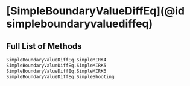 # [SimpleBoundaryValueDiffEq](@id simpleboundaryvaluediffeq)

## Full List of Methods

```julia
SimpleBoundaryValueDiffEq.SimpleMIRK4
SimpleBoundaryValueDiffEq.SimpleMIRK5
SimpleBoundaryValueDiffEq.SimpleMIRK6
SimpleBoundaryValueDiffEq.SimpleShooting
```
